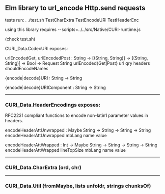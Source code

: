 ## Elm library to url_encode Http.send requests

tests run: . ./test.sh TestCharExtra TestEncodeURI TestHeaderEnc

using this library requires 
   --scripts=../../src/Native/CURI-runtime.js 

(check test.sh)

CURI_Data.CodecURI exposes:

urlEncodedGet, urlEncodedPost : String -> [(String, String)] -> [(String, String)] -> Bool -> Request String
urlEncoded{Get|Post} url qry headers shouldEncodeNames

{encode|decode}URI : String -> String

{encode|decode}URIComponent : String -> String

------------------

### CURI_Data.HeaderEncodings exposes:

RFC2231 compliant functions to encode non-latin1 parameter values in headers. 

encodeHeaderAttUnwrapped : Maybe String -> String -> String -> String
encodeHeaderAttUnwrapped  mbLang name value

encodeHeaderAttWrapped : Int -> Maybe String -> String -> String -> String        
encodeHeaderAttWrapped lineTopSize mbLang name value

------------------

### CURI_Data.CharExtra (ord, chr)

------------------

### CURI_Data.Util (fromMaybe, lists unfoldr, strings chunksOf)


